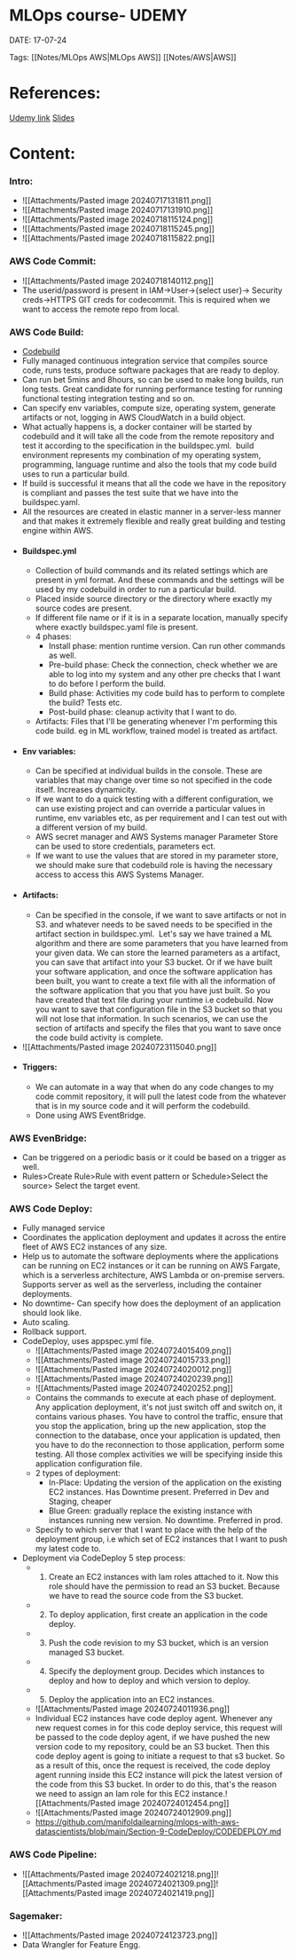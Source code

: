 
# MLOps course- UDEMY


DATE:  17-07-24


Tags: [[Notes/MLOps AWS|MLOps AWS]] [[Notes/AWS|AWS]]

# References:

[Udemy link](https://tcsglobal.udemy.com/course/practical-mlops-for-data-scientists-devops-engineers-aws/learn/lecture/38044170#content)   [Slides](https://workdrive.zohopublic.in/file/nbo915bcd914fd5384166ba152ff6ec0bf601)



# Content:

### Intro:
- ![[Attachments/Pasted image 20240717131811.png]]
- ![[Attachments/Pasted image 20240717131910.png]]
- ![[Attachments/Pasted image 20240718115124.png]]
- ![[Attachments/Pasted image 20240718115245.png]]
- ![[Attachments/Pasted image 20240718115822.png]]
### AWS Code Commit:

- ![[Attachments/Pasted image 20240718140112.png]]
- The userid/password is present in IAM->User->{select user}-> Security creds->HTTPS GIT creds for codecommit. This is required when we want to access the remote repo from local.

### AWS Code Build:

- [Codebuild](https://www.youtube.com/watch?v=qGgNyOkZEb0)
- Fully managed continuous integration service that compiles source code, runs tests, produce software packages that are ready to deploy.
- Can run bet 5mins and 8hours, so can be used to make long builds, run long tests. Great candidate for running performance testing for running functional testing integration testing and so on.
- Can specify env variables, compute size, operating system, generate artifacts or not, logging in AWS CloudWatch in a build object.
- What actually happens is, a docker container will be started by codebuild and it will take all the code from the remote repository and test it according to the specification in the buildspec.yml.  build environment represents my combination of my operating system, programming, language runtime and also the tools that my code build uses to run a particular build.
- If build is successful it means that all the code we have in the repository is compliant and passes the test suite that we have into the buildspec.yaml.
- All the resources are created in elastic manner in a server-less manner and that makes it extremely flexible and really great building and testing engine within AWS.
- #### Buildspec.yml
	- Collection of build commands and its related settings which are present in yml format. And these commands and the settings will be used by my codebuild in order to run a particular build.
	- Placed inside source directory or the directory where exactly my source codes are present.
	- If different file name or if it is in a separate location, manually specify where exactly buildspec.yaml file is present.
	- 4 phases:
		- Install phase: mention runtime version. Can run other commands as well.
		- Pre-build phase: Check the connection, check whether we are able to log into my system and any other pre checks that I want to do before I perform the build.
		- Build phase: Activities my code build has to perform to complete the build? Tests etc.
		- Post-build phase: cleanup activity that I want to do.
	- Artifacts: Files that I'll be generating whenever I'm performing this code build. eg in ML workflow, trained model is treated as artifact.
- #### Env variables:
	- Can be specified at individual builds in the console. These are variables that may change over time so not specified in the code itself. Increases dynamicity.
	- If we want to do a quick testing with a different configuration, we can use existing project and can override a particular values in runtime, env variables etc, as per requirement and I can test out with a different version of my build.
	- AWS secret manager and AWS Systems manager Parameter Store can be used to store credentials, parameters ect.
	- If we want to use the values that are stored in my parameter store, we should make sure that codebuild role is having the necessary access to access this AWS Systems Manager.
- #### Artifacts:
	- Can be specified in the console, if we want to save artifacts or not in S3. and whatever needs to be saved needs to be specified in the artifact section in buildspec.yml.  Let's say we have trained a ML algorithm and there are some parameters that you have learned from your given data. We can store the learned parameters as a artifact, you can save that artifact into your S3 bucket. Or if we have built your software application, and once the software application has been built, you want to create a text file with all the information of the software application that you that you have just built. So you have created that text file during your runtime i.e codebuild.  Now you want to save that configuration file in the S3 bucket so that you will not lose that information. In such scenarios, we can use the section of artifacts and specify the files that you want to save once the code build activity is complete.
- ![[Attachments/Pasted image 20240723115040.png]]
- #### Triggers:
	- We can automate in a way that when do any code changes to my code commit repository, it will pull the latest code from the whatever that is in my source code and it will perform the codebuild.
	- Done using AWS EventBridge.
### AWS EvenBridge:

- Can be triggered on a periodic basis or it could be based on a trigger as well.
- Rules>Create Rule>Rule with event pattern or Schedule>Select the source> Select the target event.
### AWS Code Deploy:

- Fully managed service
- Coordinates the application deployment and updates it across the entire fleet of AWS EC2 instances of any size.
- Help us to automate the software deployments where the applications can be running on EC2 instances or it can be running on AWS Fargate, which is a serverless architecture, AWS Lambda or on-premise servers. Supports server as well as the serverless, including the container deployments.
- No downtime- Can specify how does the deployment of an application should look like.
- Auto scaling.
- Rollback support.
- CodeDeploy, uses appspec.yml file.
	- ![[Attachments/Pasted image 20240724015409.png]]
	- ![[Attachments/Pasted image 20240724015733.png]]
	- ![[Attachments/Pasted image 20240724020012.png]]
	- ![[Attachments/Pasted image 20240724020239.png]]
	- ![[Attachments/Pasted image 20240724020252.png]]
	- Contains the commands to execute at each phase of deployment. Any application deployment, it's not just switch off and switch on, it contains various phases. You have to control the traffic, ensure that you stop the application, bring up the new application, stop the connection to the database, once your application is updated, then you have to do the reconnection to those application, perform some testing. All those complex activities we will be specifying inside this application configuration file.
	- 2 types of deployment: 
		- In-Place: Updating the version of the application on the existing EC2 instances. Has Downtime present. Preferred in Dev and Staging, cheaper
		- Blue Green: gradually replace the existing instance with instances running new version. No downtime. Preferred in prod.
	- Specify to which server that I want to place with the help of the deployment group, i.e which set of EC2 instances that I want to push my latest code to.
- Deployment via CodeDeploy 5 step process:
	- 1. Create an EC2 instances with Iam roles attached to it. Now this role should have the permission to read an S3 bucket. Because we have to read the source code from the S3 bucket.
	- 2. To deploy application, first create an application in the code deploy.
	- 3. Push the code revision to my S3 bucket, which is an version managed S3 bucket.
	- 4. Specify the deployment group. Decides which instances to deploy and how to deploy and which version to deploy.
	- 5. Deploy the application into an EC2 instances.
	- ![[Attachments/Pasted image 20240724011936.png]]
	- Individual  EC2 instances have code deploy agent. Whenever any new request comes in for this code deploy service, this request will be passed to the code deploy agent, if we have pushed the new version code to my repository, could be an S3 bucket. Then this code deploy agent is going to initiate a request to that s3 bucket. So as a result of this, once the request is received, the code deploy agent running inside this EC2 instance will pick the latest version of the code from this S3 bucket. In order to do this, that's the reason we need to assign an Iam role for this  EC2 instance.![[Attachments/Pasted image 20240724012454.png]]
	- ![[Attachments/Pasted image 20240724012909.png]]
	- https://github.com/manifoldailearning/mlops-with-aws-datascientists/blob/main/Section-9-CodeDeploy/CODEDEPLOY.md

### AWS Code Pipeline:

- ![[Attachments/Pasted image 20240724021218.png]]![[Attachments/Pasted image 20240724021309.png]]![[Attachments/Pasted image 20240724021419.png]]

### Sagemaker:

- ![[Attachments/Pasted image 20240724123723.png]]
- Data Wrangler for Feature Engg.